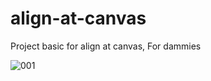 # align-at-canvas
Project basic for align at canvas, For dammies

![001](https://user-images.githubusercontent.com/72364037/155256402-d1b87df8-5fb9-4c97-8b00-8b53009a6ceb.png)
